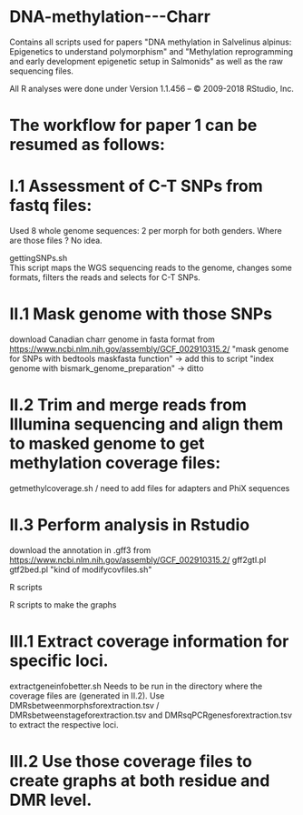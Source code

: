 # DNA-methylation---Charr
Contains all scripts used for papers "DNA methylation in Salvelinus alpinus: Epigenetics to understand polymorphism" 
and "Methylation reprogramming and early development epigenetic setup in Salmonids" as well as the raw sequencing files.

All R analyses were done under
Version 1.1.456 – © 2009-2018 RStudio, Inc.

# The workflow for paper 1 can be resumed as follows:
# I.1 Assessment of C-T SNPs from fastq files:
Used 8 whole genome sequences: 2 per morph for both genders. Where are those files ? No idea.

gettingSNPs.sh  
This script maps the WGS sequencing reads to the genome, changes some formats, filters the reads and selects for C-T SNPs.

# II.1 Mask genome with those SNPs
download Canadian charr genome in fasta format from https://www.ncbi.nlm.nih.gov/assembly/GCF_002910315.2/
"mask genome for SNPs with bedtools maskfasta function" -> add this to script
"index genome with bismark_genome_preparation"  -> ditto

# II.2 Trim and merge reads from Illumina sequencing and align them to masked genome to get methylation coverage files:
getmethylcoverage.sh
/
need to add files for adapters and PhiX sequences

# II.3 Perform analysis in Rstudio 
download the annotation in .gff3 from https://www.ncbi.nlm.nih.gov/assembly/GCF_002910315.2/
gff2gtl.pl
gtf2bed.pl
"kind of modifycovfiles.sh"

R scripts

R scripts to make the graphs

# III.1 Extract coverage information for specific loci. 
extractgeneinfobetter.sh 
Needs to be run in the directory where the coverage files are (generated in II.2).
Use DMRsbetweenmorphsforextraction.tsv / DMRsbetweenstageforextraction.tsv and DMRsqPCRgenesforextraction.tsv to extract the respective loci.

# III.2 Use those coverage files to create graphs at both residue and DMR level.


